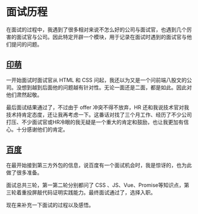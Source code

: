 # 面试历程

在面试的过程中，我遇到了很多相对来说不怎么好的公司与面试官，也遇到几个厉害的面试官与公司。因此特定开辟一个模块，用于记录在面试时遇到的面试官与他们提问的问题。

## [印萌](/面试鸭/面试问/印萌)

一开始面试时面试官从 HTML 和 CSS 问起，我还以为又是一个问前端八股文的公司。没想到越到后面他的问题越有针对性。无论一面还是二面，都是如此。因此对他们肃然起敬。

最后面试结果通过了，不过由于 offer 冲突不得不放弃，HR 还和我说技术官对我技术持肯定态度，还让我再考虑一下。这番话对找了三个月工作、经历了不少公司打压、不少面试官或HR冷眼的我无疑是一个重大的肯定和鼓励，也让我更加有信心。十分感谢他们的肯定。

## [百度](/面试鸭/面试问/百度)

在最开始接到第三方外包的信息，说百度有一个面试机会时，我是惊讶的，也为此做了很多准备。

面试总共三轮，第一第二轮分别都问了 CSS 、JS、Vue、Promise等知识点，第三轮着重投屏敲代码证明实践能力。最终面试通过了，选择入职。

现在来补充一下面试的过程以及感悟。